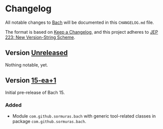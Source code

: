 # Changelog
All notable changes to [Bach](https://github.com/sormuras/bach) will be documented in this `CHANGELOG.md` file.

The format is based on [Keep a Changelog](https://keepachangelog.com),
and this project adheres to [JEP 223: New Version-String Scheme](https://openjdk.java.net/jeps/223).

## Version [Unreleased]

Nothing notable, yet.

## Version [15-ea+1]

Initial pre-release of Bach 15.

### Added

- Module `com.github.sormuras.bach` with generic tool-related classes in package `com.github.sormuras.bach`.

[Unreleased]: https://github.com/sormuras/bach/compare/15-ea+1...HEAD
[15-ea+1]: https://github.com/sormuras/bach/releases/tag/15-ea+1
